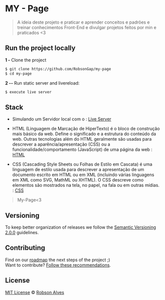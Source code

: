 # MY - Page

> A ideia deste projeto e praticar e aprender conceitos e padrões  e treinar conhecimentos Front-End e divulgar projetos feitos por min e praticados <3

## Run the project locally



**1 -** Clone the project 

```sh
$ git clone https://github.com/RobsonGap/my-page
$ cd my-page
```
**2 --** Run static server and livereload:

```sh
$ execute live server
```

## Stack

- Simulando um Servidor local com o : [Live Server](http://tapiov.net/live-server/)

- HTML (Linguagem de Marcação de HiperTexto) é o bloco de construção mais básico da web. Define o significado e a estrutura do conteúdo da web. Outras tecnologias além do HTML geralmente são usadas para descrever a aparência/apresentação (CSS) ou a funcionalidade/comportamento (JavaScript) de uma página da web : [HTML](https://developer.mozilla.org/pt-BR/docs/Web/HTML)

- CSS (Cascading Style Sheets ou Folhas de Estilo em Cascata) é uma linguagem de estilo usada para descrever a apresentação de um documento escrito em HTML ou em XML (incluindo várias linguagens em XML como SVG, MathML ou XHTML). O CSS descreve como elementos são mostrados na tela, no papel, na fala ou em outras mídias. : [CSS](https://developer.mozilla.org/pt-BR/docs/Web/CSS)
    

> My-Page<3



## Versioning

To keep better organization of releases we follow the [Semantic Versioning 2.0.0](http://semver.org/) guidelines.

## Contributing
Find on our [roadmap](https://github.com/RobsonGap/my-page/issues/1) the next steps of the project ;)
<br>
Want to contribute? [Follow these recommendations](https://github.com/RobsonGap/my-page/blob/master/CONTRIBUTING.md).



## License
[MIT License](https://github.com/RobsonGap/my-page/blob/master/LICENSE) © [Robson Alves](https://github.com/RobsonGap)



